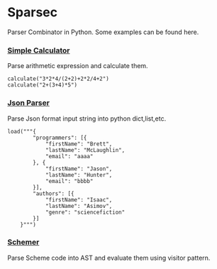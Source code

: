 # Sparsec
Parser Combinator in Python. Some examples can be found here.

### [Simple Calculator](SimpleCalc.py)
Parse arithmetic expression and calculate them.

    calculate("3*2*4/(2+2)+2*2/4+2")
    calculate("2+(3+4)*5")

### [Json Parser](JsonParser.py)
Parse Json format input string into python dict,list,etc.

    load("""{
            "programmers": [{
                "firstName": "Brett",
                "lastName": "McLaughlin",
                "email": "aaaa"
            }, {
                "firstName": "Jason",
                "lastName": "Hunter",
                "email": "bbbb"
            }],
            "authors": [{
                "firstName": "Isaac",
                "lastName": "Asimov",
                "genre": "sciencefiction"
            }]
        }""")

### [Schemer](Schemer.py)
Parse Scheme code into AST and evaluate them using visitor pattern.